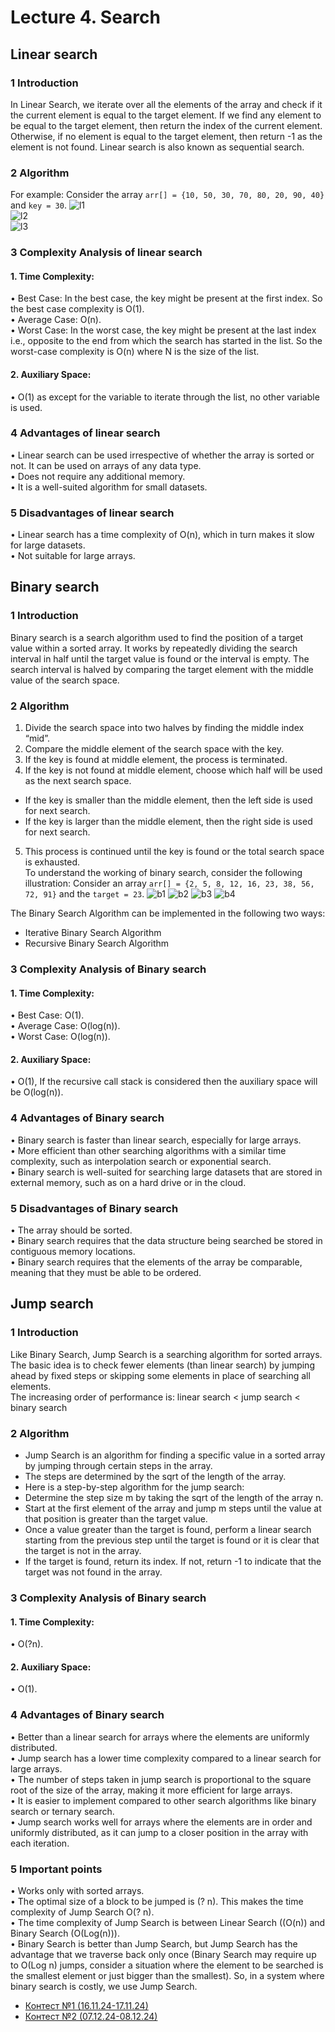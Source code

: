 # Lecture 4. Search

## Linear search
### 1 Introduction
In Linear Search, we iterate over all the elements of the array and check if it the current element is equal to the target element. If we find any element to be equal to the target element, then return the index of the current element. Otherwise, if no element is equal to the target element, then return -1 as the element is not found. Linear search is also known as sequential search.
### 2 Algorithm
For example: Consider the array ```arr[] = {10, 50, 30, 70, 80, 20, 90, 40}``` and ```key = 30```.
![l1](https://github.com/user-attachments/assets/ddf30d23-0134-4ca3-99a3-2e9136e27d71)  
![l2](https://github.com/user-attachments/assets/8083b5e5-5990-4b7b-8646-4e5729d10f37)  
![l3](https://github.com/user-attachments/assets/102f555b-b7ae-4843-8596-a7f537147503)

### 3 Complexity Analysis of linear search
#### 1. Time Complexity:
• Best Case: In the best case, the key might be present at the first index. So the best case complexity is O(1).  
• Average Case: O(n).  
• Worst Case: In the worst case, the key might be present at the last index i.e., opposite to the end from which the search has started in the list. So the worst-case complexity is O(n) where N is the size of the list.
#### 2. Auxiliary Space:
• O(1) as except for the variable to iterate through the list, no other variable is used. 
### 4 Advantages of linear search
• Linear search can be used irrespective of whether the array is sorted or not. It can be used on arrays of any data type.  
• Does not require any additional memory.  
• It is a well-suited algorithm for small datasets.  
### 5 Disadvantages of linear search
• Linear search has a time complexity of O(n), which in turn makes it slow for large datasets.  
• Not suitable for large arrays.  

## Binary search
### 1 Introduction
Binary search is a search algorithm used to find the position of a target value within a sorted array. It works by repeatedly dividing the search interval in half until the target value is found or the interval is empty. The search interval is halved by comparing the target element with the middle value of the search space.
### 2 Algorithm
1. Divide the search space into two halves by finding the middle index “mid”. 
2. Compare the middle element of the search space with the key. 
3. If the key is found at middle element, the process is terminated.
4. If the key is not found at middle element, choose which half will be used as the next search space.
  - If the key is smaller than the middle element, then the left side is used for next search.
  - If the key is larger than the middle element, then the right side is used for next search.
5. This process is continued until the key is found or the total search space is exhausted.  
To understand the working of binary search, consider the following illustration:
Consider an array ```arr[] = {2, 5, 8, 12, 16, 23, 38, 56, 72, 91}``` and the ```target = 23```.
![b1](https://github.com/user-attachments/assets/5208e96a-d328-442e-b188-e0ec09c9b26a)
![b2](https://github.com/user-attachments/assets/3e6240a5-d94e-4d41-81ef-81b2ce0e200a)
![b3](https://github.com/user-attachments/assets/0302521a-1b68-4edb-bfba-7ea03301899b)
![b4](https://github.com/user-attachments/assets/02ebb7ae-de84-4fd2-ae94-b73d4e087a1e)

The Binary Search Algorithm can be implemented in the following two ways:  
- Iterative Binary Search Algorithm
- Recursive Binary Search Algorithm
### 3 Complexity Analysis of Binary search
#### 1. Time Complexity:
• Best Case: O(1).  
• Average Case: O(log(n)).  
• Worst Case: O(log(n)).  
#### 2. Auxiliary Space:
• O(1), If the recursive call stack is considered then the auxiliary space will be O(log(n)).  
### 4 Advantages of Binary search
• Binary search is faster than linear search, especially for large arrays.  
• More efficient than other searching algorithms with a similar time complexity, such as interpolation search or exponential search.  
• Binary search is well-suited for searching large datasets that are stored in external memory, such as on a hard drive or in the cloud.  
### 5 Disadvantages of Binary search
• The array should be sorted.  
• Binary search requires that the data structure being searched be stored in contiguous memory locations.   
• Binary search requires that the elements of the array be comparable, meaning that they must be able to be ordered.  

## Jump search
### 1 Introduction
Like Binary Search, Jump Search is a searching algorithm for sorted arrays. The basic idea is to check fewer elements (than linear search) by jumping ahead by fixed steps or skipping some elements in place of searching all elements.  
The increasing order of performance is:
linear search  <  jump search  <  binary search  
### 2 Algorithm
- Jump Search is an algorithm for finding a specific value in a sorted array by jumping through certain steps in the array.
- The steps are determined by the sqrt of the length of the array. 
- Here is a step-by-step algorithm for the jump search:
- Determine the step size m by taking the sqrt of the length of the array n.
- Start at the first element of the array and jump m steps until the value at that position is greater than the target value.
- Once a value greater than the target is found, perform a linear search starting from the previous step until the target is found or it is clear that the target is not in the array.
- If the target is found, return its index. If not, return -1 to indicate that the target was not found in the array. 

### 3 Complexity Analysis of Binary search
#### 1. Time Complexity:
•  O(?n).
#### 2. Auxiliary Space:
• O(1).  
### 4 Advantages of Binary search
• Better than a linear search for arrays where the elements are uniformly distributed.  
• Jump search has a lower time complexity compared to a linear search for large arrays.  
• The number of steps taken in jump search is proportional to the square root of the size of the array, making it more efficient for large arrays.  
• It is easier to implement compared to other search algorithms like binary search or ternary search.  
• Jump search works well for arrays where the elements are in order and uniformly distributed, as it can jump to a closer position in the array with each iteration.  
### 5 Important points
• Works only with sorted arrays.  
• The optimal size of a block to be jumped is (? n). This makes the time complexity of Jump Search O(? n).  
• The time complexity of Jump Search is between Linear Search ((O(n)) and Binary Search (O(Log(n))).  
• Binary Search is better than Jump Search, but Jump Search has the advantage that we traverse back only once (Binary Search may require up to O(Log n) jumps, consider a situation where the element to be searched is the smallest element or just bigger than the smallest). So, in a system where binary search is costly, we use Jump Search.  

- [Контест №1 (16.11.24-17.11.24)](https://github.com/sofa797/HSE/tree/main/course%20C)
- [Контест №2 (07.12.24-08.12.24)]()
